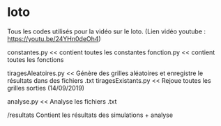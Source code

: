 # loto
Tous les codes utilisés pour la vidéo sur le loto. (Lien vidéo youtube : https://youtu.be/24YHn0deOh4)


constantes.py << contient toutes les constantes
fonction.py << contient toutes les fonctions

tiragesAleatoires.py << Génère des grilles aléatoires et enregistre le résultats dans des fichiers .txt
tiragesExistants.py << Rejoue toutes les grilles sorties (14/09/2019)

analyse.py << Analyse les fichiers .txt

/resultats
Contient les résultats des simulations + analyse
